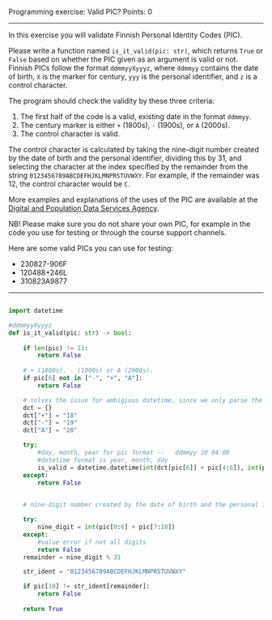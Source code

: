 Programming exercise:
Valid PIC?
Points:
0

---

In this exercise you will validate Finnish Personal Identity Codes (PIC).

Please write a function named `is_it_valid(pic: str)`, which returns `True` or `False` based on whether the PIC given as an argument is valid or not. Finnish PICs follow the format `ddmmyyXyyyz`, where `ddmmyy` contains the date of birth, `X` is the marker for century, `yyy` is the personal identifier, and `z` is a control character.

The program should check the validity by these three criteria:

1. The first half of the code is a valid, existing date in the format `ddmmyy`.
2. The century marker is either `+` (1800s), `-` (1900s), or `A` (2000s).
3. The control character is valid.

The control character is calculated by taking the nine-digit number created by the date of birth and the personal identifier, dividing this by 31, and selecting the character at the index specified by the remainder from the string `0123456789ABCDEFHJKLMNPRSTUVWXY`. For example, if the remainder was 12, the control character would be `C`.

More examples and explanations of the uses of the PIC are available at the [Digital and Population Data Services Agency](https://dvv.fi/en/personal-identity-code).

NB! Please make sure you do not share your own PIC, for example in the code you use for testing or through the course support channels.

Here are some valid PICs you can use for testing:

- 230827-906F
- 120488+246L
- 310823A9877

--------------


```python

import datetime

#ddmmyyXyyyz
def is_it_valid(pic: str) -> bool:
    
    if len(pic) != 11: 
        return False
    
    # + (1800s), - (1900s) or A (2000s).
    if pic[6] not in ["-", "+", "A"]:
        return False

    # solves the issue for ambigious datetime, since we only parse the xxXX years 
    dct = {}
    dct["+"] = "18"
    dct["-"] = "19"
    dct["A"] = "20"

    try: 
        #day, month, year for pic format --   ddmmyy 10 04 00
        #datetime format is year, month, day 
        is_valid = datetime.datetime(int(dct[pic[6]] + pic[4:6]), int(pic[2:4]), int(pic[:2]))
    except: 
        return False

    
    # nine-digit number created by the date of birth and the personal identifier

    try: 
        nine_digit = int(pic[0:6] + pic[7:10])
    except:
        #value error if not all digits
        return False
    remainder = nine_digit % 31 

    str_ident = "0123456789ABCDEFHJKLMNPRSTUVWXY"

    if pic[10] != str_ident[remainder]:
        return False
    
    return True

```